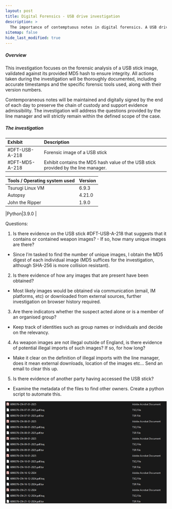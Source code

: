 ```yaml
---
layout: post
title: Digital Forensics - USB drive investigation
description: >
  The importance of contemptuous notes in digital forensics. A USB drive investigation answering questions from a Line Manager. 
sitemap: false
hide_last_modified: true
---
```


##### Overview
This investigation focuses on the forensic analysis of a USB stick image, validated against its provided MD5 hash to ensure integrity. All actions taken during the investigation will be thoroughly documented, including accurate timestamps and the specific forensic tools used, along with their version numbers.

Contemporaneous notes will be maintained and digitally signed by the end of each day to preserve the chain of custody and support evidence admissibility. The investigation will address the questions provided by the line manager and will strictly remain within the defined scope of the case.

##### The investigation

| Exhibit        | Description|
|:---------------|:-----------|
| #DFT-USB-A-218 |Forensic image of a USB stick |
| #DFT-MD5-A-218 |Exhibit contains the MD5 hash value of the USB stick provided by the line manager.|

| Tools / Operating system used | Version|
|:---------------|:-----------|
|Tsurugi Linux VM|6.9.3|
|Autopsy|4.21.0|
|John the Ripper|1.9.0 |

|Python|3.9.0 |

Questions: 
1.	Is there evidence on the USB stick #DFT-USB-A-218 that suggests that it contains or contained weapon images? - If so, how many unique images are there? 
-	Since I’m tasked to find the number of unique images, I obtain the MD5 digest of each individual image (MD5 suffices for the investigation, although SHA-256 is more collision resistant).
2.	Is there evidence of how any images that are present have been obtained? 
-	Most likely images would be obtained via communication (email, IM platforms, etc) or downloaded from external sources, further investigation on browser history required.
3.	Are there indicators whether the suspect acted alone or is a member of an organised group? 
-	Keep track of identities such as group names or individuals and decide on the relevancy. 

4.	As weapon images are not illegal outside of England, is there evidence of potential illegal imports of such images? If so, for how long? 
-	Make it clear on the definition of illegal imports with the line manager, does it mean external downloads, location of the images etc... Send an email to clear this up.
5.	Is there evidence of another party having accessed the USB stick?
-	Examine the metadata of the files to find other owners. Create a python script to automate this.

![800x400](/assets/img/blog/df-cn-proof.png "Large example image")